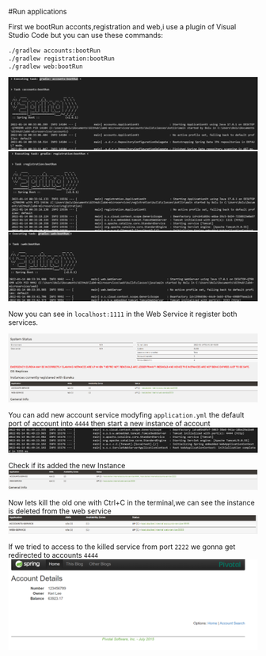 
#Run applications


First we bootRun acconts,registration and web,i use a plugin of Visual Studio Code but you can use these commands:
```
./gradlew accounts:bootRun
./gradlew registration:bootRun
./gradlew web:bootRun 
```
![](accountBoot.PNG)
![](registerboot.PNG)
![](webBoot.PNG)

Now you can see in `localhost:1111` in the Web Service it register both services.

![](appRegistered.PNG)

You can add new account service modyfing `application.yml` the default port of account into `4444` then start a new instance of 
account 
![](3boot.PNG)

Check if its added the new Instance
![](addedBoot.PNG)

Now lets kill the old one with Ctrl+C in the terminal,we can see the instance is deleted from the web service
![](deleted.PNG)

If we tried to access to the killed service from port `2222` we gonna get redirected to accounts `4444`
![](lastAccesService.PNG)

